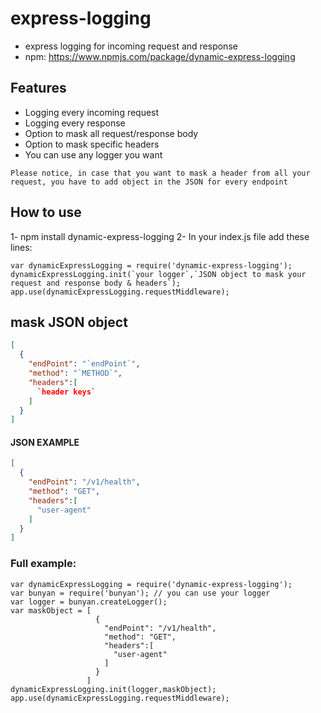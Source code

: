# express-logging
- express logging for incoming request and response
- npm: https://www.npmjs.com/package/dynamic-express-logging

## Features
* Logging every incoming request
* Logging every response
* Option to mask all request/response body
* Option to mask specific headers
* You can use any logger you want

`Please notice, in case that you want to mask a header from all your request, you have to add object in the JSON for every endpoint`

## How to use
1- npm install dynamic-express-logging
2- In your index.js file add these lines:
```node
var dynamicExpressLogging = require('dynamic-express-logging');
dynamicExpressLogging.init(`your logger`,`JSON object to mask your request and response body & headers`);
app.use(dynamicExpressLogging.requestMiddleware);
```

## mask JSON object
```json
[
  {
    "endPoint": "`endPoint`",
    "method": "`METHOD`",
    "headers":[
      `header keys`
    ]
  }
]
```
#### JSON EXAMPLE
```json
[
  {
    "endPoint": "/v1/health",
    "method": "GET",
    "headers":[
      "user-agent"
    ]
  }
]
```


### Full example:
```node
var dynamicExpressLogging = require('dynamic-express-logging');
var bunyan = require('bunyan'); // you can use your logger
var logger = bunyan.createLogger();
var maskObject = [
                   {
                     "endPoint": "/v1/health",
                     "method": "GET",
                     "headers":[
                       "user-agent"
                     ]
                   }
                 ]
dynamicExpressLogging.init(logger,maskObject);
app.use(dynamicExpressLogging.requestMiddleware);
```
